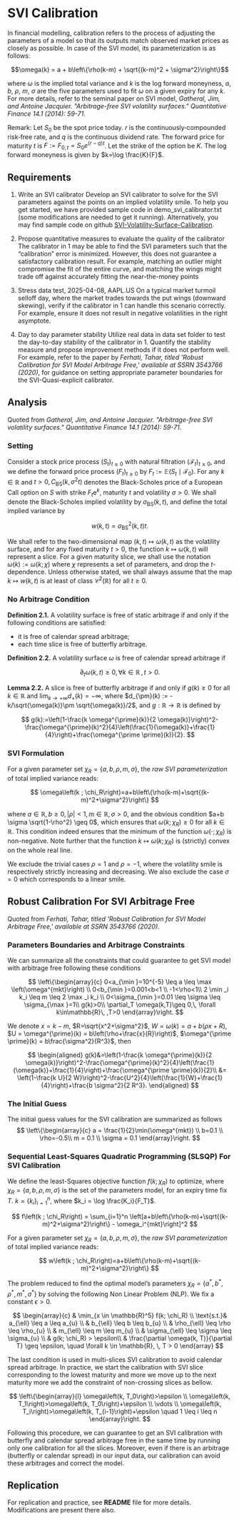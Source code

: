 # SVI Calibration

In financial modelling, calibration refers to the process of adjusting the parameters of a model so that its outputs match observed market prices as closely as possible. In case of the SVI model, its parameterization is as follows:

$$\omega(k) = a + b\left\{\rho(k-m) + \sqrt{(k-m)^2 + \sigma^2}\right\}$$

where $\omega$ is the implied total variance and $k$ is the log forward moneyness, $a$, $b$, $\rho$, $m$, $\sigma$ are the five parameters used to fit $\omega$ on a given expiry for any $k$. For more details, refer to the seminal paper on SVI model, *Gatheral, Jim, and Antoine Jacquier. "Arbitrage-free SVI volatility surfaces." Quantitative Finance 14.1 (2014): 59-71*.

Remark: Let $S_0$ be the spot price today. $r$ is the continuously‑compounded risk‑free rate, and $q$ is the continuous dividend rate. The forward price for maturity $t$ is $F:=F_{0,t} = S_0 e^{(r-q)t}$. Let the strike of the option be $K$. The log forward moneyness is given by $k=\log \frac{K}{F}$.

## Requirements

1. Write an SVI calibrator
Develop an SVI calibrator to solve for the SVI parameters against the points on an implied volatility smile. To help you get started, we have provided sample code in demo_svi_calibrator.txt (some modifications are needed to get it running). Alternatively, you may find sample code on github [SVI-Volatility-Surface-Calibration](https://github.com/wangys96/SVI-Volatility-Surface-Calibration).

2. Propose quantitative measures to evaluate the quality of the calibrator
The calibrator in 1 may be able to find the SVI parameters such that the “calibration” error is minimized. However, this does not guarantee a satisfactory calibration result. For example, matching an outlier might compromise the fit of the entire curve, and matching the wings might trade off against accurately fitting the near-the-money points

3. Stress data test, 2025-04-08, AAPL.US
On a typical market turmoil selloff day, where the market trades towards the put wings (downward skewing), verify if the calibrator in 1 can handle this scenario correctly. For example, ensure it does not result in negative volatilities in the right asymptote.

4. Day to day parameter stability
Utilize real data in data set folder to test the day-to-day stability of the calibrator in 1. Quantify the stability measure and propose improvement methods if it does not perform well. For example, refer to the paper by *Ferhati, Tahar, titled 'Robust Calibration for SVI Model Arbitrage Free,' available at SSRN 3543766 (2020)*, for guidance on setting appropriate parameter boundaries for the SVI-Quasi-explicit calibrator.

## Analysis

Quoted from *Gatheral, Jim, and Antoine Jacquier. "Arbitrage-free SVI volatility surfaces." Quantitative Finance 14.1 (2014): 59-71*.

### Setting

Consider a stock price process $\left(S_t\right)_{t \geq 0}$ with natural filtration $\left(\mathcal{F}_t\right)_{t \geq 0}$, and we define the forward price process $\left(F_t\right)_{t \geq 0}$ by $F_t:=\mathbb{E}\left(S_t \mid \mathcal{F}_0\right)$. For any $k \in \mathbb{R}$ and $t>0, C_{\mathrm{BS}}\left(k, \sigma^2 t\right)$ denotes the Black-Scholes price of a European Call option on $S$ with strike $F_t \mathrm{e}^k$, maturity $t$ and volatility $\sigma>0$. We shall denote the Black-Scholes implied volatility by $\sigma_{\mathrm{BS}}(k, t)$, and define the total implied variance by

$$
w(k, t)=\sigma_{\mathrm{BS}}^2(k, t) t .
$$

We shall refer to the two-dimensional map $(k, t) \mapsto \omega(k, t)$ as the volatility surface, and for any fixed maturity $t > 0$, the function $k \mapsto \omega(k, t)$ will represent a slice. For a given maturity slice, we shall use the notation $\omega(k):=\omega(k; \chi)$ where $\chi$ represents a set of parameters, and drop the $t$-dependence. Unless otherwise stated, we shall always assume that the map $k \mapsto w(k, t)$ is at least of class $\mathcal{C}^2(\mathbb{R})$ for all $t \geq 0$.

### No Arbitrage Condition

**Definition 2.1.** A volatility surface is free of static arbitrage if and only if the following conditions are satisfied:

- it is free of calendar spread arbitrage;
- each time slice is free of butterfly arbitrage.

**Definition 2.2.** A volatility surface $\omega$ is free of calendar spread arbitrage if

$$
\partial_t \omega(k,t)\geq 0,\, \forall k\in\mathbb{R}\, ,t>0.
$$

**Lemma 2.2.** A slice is free of butterfly arbitrage if and only if $g(k)\geq 0$ for all $k\in\mathbb{R}$ and $\lim_{k\to+\infty}d_{+}(k) = -\infty$, where $d_{\pm}(k) := -k/\sqrt{\omega(k)}\pm \sqrt{\omega(k)}/2$, and $g:\mathbb{R}\to\mathbb{R}$ is defined by

$$
g(k):=\left(1-\frac{k \omega^{\prime}(k)}{2 \omega(k)}\right)^2-\frac{\omega^{\prime}(k)^2}{4}\left(\frac{1}{\omega(k)}+\frac{1}{4}\right)+\frac{\omega^{\prime \prime}(k)}{2}.
$$

### SVI Formulation

For a given parameter set $\chi_R=\{a, b, \rho, m, \sigma\}$, the *raw SVI parameterization* of total implied variance reads:

$$
\omega\left(k ; \chi_R\right)=a+b\left\{\rho(k-m)+\sqrt{(k-m)^2+\sigma^2}\right\}
$$

where $a \in \mathbb{R}, b \geq 0,|\rho|<1, m \in \mathbb{R}, \sigma>0$, and the obvious condition $a+b \sigma \sqrt{1-\rho^2} \geq 0$, which ensures that $\omega\left(k ; \chi_R\right) \geq 0$ for all $k \in \mathbb{R}$. This condition indeed ensures that the minimum of the function $\omega\left(\cdot ; \chi_R\right)$ is non-negative. Note further that the function $k \mapsto \omega\left(k ; \chi_R\right)$ is (strictly) convex on the whole real line.

We exclude the trivial cases $\rho = 1$ and $\rho = −1$, where the volatility smile is respectively strictly increasing and decreasing. We also exclude the case $\sigma = 0$ which corresponds to a linear smile.

## Robust Calibration For SVI Arbitrage Free

Quoted from *Ferhati, Tahar, titled 'Robust Calibration for SVI Model Arbitrage Free,' available at SSRN 3543766 (2020)*.

### Parameters Boundaries and Arbitrage Constraints

We can summarize all the constraints that could guarantee to get SVI model with arbitrage free following these conditions

$$
\left\{\begin{array}{c}
0<a_{\min }=10^{-5} \leq a \leq \max \left(\omega^{mkt}\right) \\
0<b_{\min }=0.001<b<1 \\
-1<\rho<1\\
2 \min _i k_i \leq m \leq 2 \max _i k_i \\
0<\sigma_{\min }=0.01 \leq \sigma \leq \sigma_{\max }=1\\
g(k)>0\\
\partial_T \omega(k,T)\geq 0,\, \forall k\in\mathbb{R}\, ,T>0
\end{array}\right.
$$

We denote $x=k-m$, $R=\sqrt{x^2+\sigma^2}$, $W = \omega(k) = a+b\left(\rho x + R\right)$, $U = \omega^{\prime}(k) = b\left(\rho+\frac{x}{R}\right)$, $\omega^{\prime \prime}(k) = b\frac{\sigma^2}{R^3}$, then

$$
\begin{aligned}
    g(k)&=\left(1-\frac{k \omega^{\prime}(k)}{2 \omega(k)}\right)^2-\frac{\omega^{\prime}(k)^2}{4}\left(\frac{1}{\omega(k)}+\frac{1}{4}\right)+\frac{\omega^{\prime \prime}(k)}{2}\\
    &= \left(1-\frac{k U}{2 W}\right)^2-\frac{U^2}{4}\left(\frac{1}{W}+\frac{1}{4}\right)+\frac{b \sigma^2}{2 R^3}.
\end{aligned}
$$

### The Initial Guess

The initial guess values for the SVI calibration are summarized as follows
$$
\left\{\begin{array}{c}
a = \frac{1}{2}\min(\omega^{mkt}) \\
b=0.1 \\
\rho=-0.5\\
m = 0.1 \\
\sigma = 0.1
\end{array}\right.
$$

### Sequential Least-Squares Quadratic Programming (SLSQP) For SVI Calibration

We define the least-Squares objective function $f\left(k ; \chi_R\right)$ to optimize, where $\chi_R=\{a, b, \rho, m, \sigma\}$ is the set of the parameters model, for an expiry time fix $T$. $k=\left\{k_i\right\}_{i=1}^n$, where $k_i = \log \frac{K_i}{F_T}$.

$$
f\left(k ; \chi_R\right) = \sum_{i=1}^n \left[a+b\left\{\rho(k-m)+\sqrt{(k-m)^2+\sigma^2}\right\} - \omega_i^{mkt}\right]^2
$$

For a given parameter set $\chi_R=\{a, b, \rho, m, \sigma\}$, the *raw SVI parameterization* of total implied variance reads:

$$
w\left(k ; \chi_R\right)=a+b\left\{\rho(k-m)+\sqrt{(k-m)^2+\sigma^2}\right\}
$$

The problem reduced to find the optimal model’s parameters $\chi_R=\{a^*, b^*, \rho^*, m^*, \sigma^*\}$ by solving the following Non Linear Problem (NLP). We fix a constant $\epsilon>0$.

$$
\begin{array}{c}
& \min_{x \in \mathbb{R}^5} f(k; \chi_R) \\
\text{s.t.}& a_{\ell} \leq a \leq a_{u} \\
& b_{\ell} \leq b \leq b_{u} \\
& \rho_{\ell} \leq \rho \leq \rho_{u} \\
& m_{\ell} \leq m \leq m_{u} \\
& \sigma_{\ell} \leq \sigma \leq \sigma_{u} \\
& g(k; \chi_R) > \epsilon\\
& \frac{\partial \omega(k, T)}{\partial T} \geq \epsilon, \quad \forall k \in \mathbb{R}, \, T > 0
\end{array}
$$

The last condition is used in multi-slices SVI calibration to avoid calendar spread arbitrage. In practice, we start the calibration with SVI slice corresponding to the lowest maturity and more we move up to the next maturity more we add the constraint of non-crossing slices as bellow.

$$
\left\{\begin{array}{l}
\omega\left(k, T_0\right)>\epsilon \\
\omega\left(k, T_1\right)>\omega\left(k, T_0\right)+\epsilon \\
\vdots \\
\omega\left(k, T_i\right)>\omega\left(k, T_{i-1}\right)+\epsilon \quad 1 \leq i \leq n
\end{array}\right.
$$

Following this procedure, we can guarantee to get an SVI calibration with butterfly and calendar spread arbitrage free in the same time by running only one calibration for all the slices. Moreover, even if there is an arbitrage (butterfly or calendar spread) in our input data, our calibration can avoid these arbitrages and correct the model.

## Replication

For replication and practice, see **README** file for more details. Modifications are present there also.
